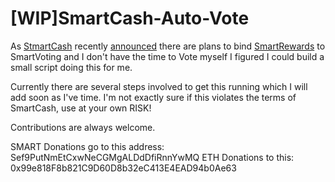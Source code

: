 # [WIP]SmartCash-Auto-Vote

As [StmartCash](https://smartcash.cc/) recently
[announced](https://smartcash.cc/announcing-improved-smartrewards-and-smartcash-supernodes/)
there are plans to bind [SmartRewards](https://smartrewards.cc/) to SmartVoting
and I don't have the time to Vote myself I figured I could build a small script doing this for me.

Currently there are several steps involved to get this running which I will add soon as I've time.
I'm not exactly sure if this violates the terms of SmartCash, use at your own RISK!

Contributions are always welcome.

SMART Donations go to this address: Sef9PutNmEtCxwNeCGMgALDdDfiRnnYwMQ
ETH Donations to this: 0x99e818F8b821C9D60D8b32eC413E4EAD94b0Ae63